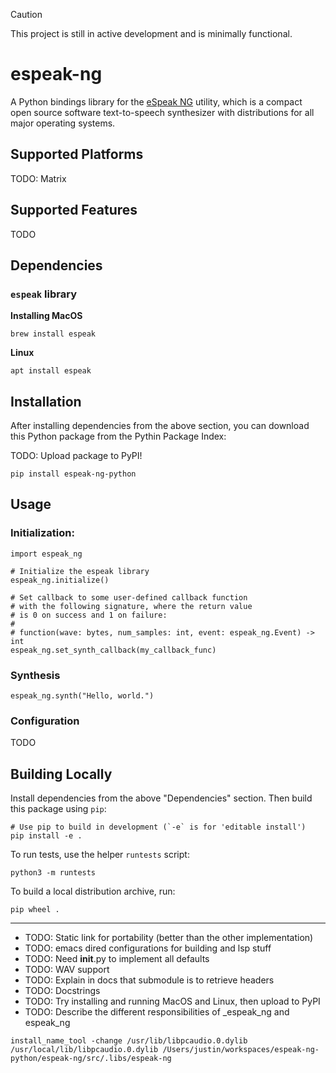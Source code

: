 > [!CAUTION]
> This project is still in active development and is minimally functional.


# espeak-ng

A Python bindings library for the [eSpeak NG](https://github.com/espeak-ng/espeak-ng?tab=readme-ov-file) utility, which is a compact open source software text-to-speech synthesizer with distributions for all major operating systems.

## Supported Platforms

TODO: Matrix

## Supported Features

TODO

## Dependencies

### `espeak` library

**Installing MacOS**
```
brew install espeak
```

**Linux**
```
apt install espeak
```

## Installation

After installing dependencies from the above section, you can download this Python package from the Pythin Package Index:

TODO: Upload package to PyPI!

```
pip install espeak-ng-python
```

## Usage

### Initialization:


```
import espeak_ng

# Initialize the espeak library
espeak_ng.initialize()

# Set callback to some user-defined callback function
# with the following signature, where the return value
# is 0 on success and 1 on failure:
#
# function(wave: bytes, num_samples: int, event: espeak_ng.Event) -> int
espeak_ng.set_synth_callback(my_callback_func)
```

### Synthesis

```
espeak_ng.synth("Hello, world.")
```

### Configuration

TODO

## Building Locally

Install dependencies from the above "Dependencies" section. Then build this package using `pip`:

```
# Use pip to build in development (`-e` is for 'editable install')
pip install -e .
```

To run tests, use the helper `runtests` script:

```
python3 -m runtests
```

To build a local distribution archive, run:

```
pip wheel .
```


-----------------------------

* TODO: Static link for portability (better than the other implementation)
* TODO: emacs dired configurations for building and lsp stuff
* TODO: Need __init__.py to implement all defaults
* TODO: WAV support
* TODO: Explain in docs that submodule is to retrieve headers
* TODO: Docstrings
* TODO: Try installing and running MacOS and Linux, then upload to PyPI
* TODO: Describe the different responsibilities of \_espeak\_ng and espeak\_ng

```
install_name_tool -change /usr/lib/libpcaudio.0.dylib /usr/local/lib/libpcaudio.0.dylib /Users/justin/workspaces/espeak-ng-python/espeak-ng/src/.libs/espeak-ng
```
